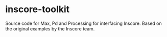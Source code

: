 # inscore-toolkit
Source code for Max, Pd and Processing for interfacing Inscore. Based on the original examples by the Inscore team.
